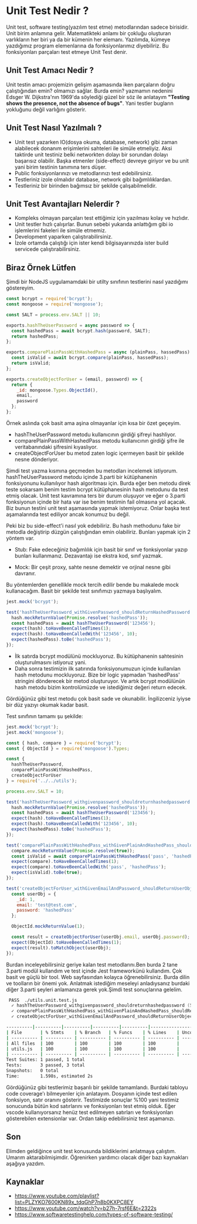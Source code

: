 # Unit Test Nedir ?

Unit test, software testing(yazılım test etme) metodlarından sadece birisidir. Unit birim anlamına gelir. Matematikteki anlamı bir çokluğu oluşturan varlıkların her biri ya da bir kümenin her elemanı. Yazılımda, kümeye yazdığımız program elemenlarına da fonksiyonlarımız diyebiliriz. Bu fonksiyonları parçaları test etmeye Unit Test denir.

## Unit Test Amacı Nedir ? 

Unit testin amacı projemizin gelişim aşamasında iken parçaların doğru çalıştığından emin? olmamızı sağlar. Burda emin? yazmamın nedenini Edsger W. Dijkstra'nın 1969'da söylediği güzel bir söz ile anlatayım **"Testing shows the presence, not the absence of bugs"**. Yani testler bugların yokluğunu değil varlığını gösterir.

## Unit Test Nasıl Yazılmalı ?

  - Unit test yazarken IO(dosya okuma, database, network) gibi zaman alabilecek donanım erişimlerini sahteleri ile simüle etmeliyiz. Aksi taktirde unit testiniz belki networkten dolayı bir sorundan dolayı başarısız olabilir. Başka etmenler (side-effect) devreye giriyor ve bu unit yani birim testinin tanımına ters düşer.
  - Public fonksiyonlarınızı ve metodlarınızı test edebilirsiniz.
  - Testleriniz izole olmalıdır database, network gibi bağımlılıklardan.
  - Testleriniz bir birinden bağımsız bir şekilde çalışabilmelidir.

## Unit Test Avantajları Nelerdir ?

  - Kompleks olmayan parçaları test ettiğimiz için yazılması kolay ve hızlıdır.
  - Unit testler hızlı çalışırlar. Bunun sebebi yukarıda anlattığım gibi io işlemlerini fakeleri ile simüle etmemiz.
  - Development yaparken çalıştırabilirsiniz.
  - İzole ortamda çalıştığı için ister kendi bilgisayarınızda ister build servicede çalıştırabilirsiniz. 

## Biraz Örnek Lütfen

Şimdi bir NodeJS uygulamamdaki bir utilty sınıfının testlerini nasıl yazdığımı göstereyim.


```javascript
const bcrypt = require('bcrypt');
const mongoose = require('mongoose');

const SALT = process.env.SALT || 10;

exports.hashTheUserPassword = async password => {
  const hashedPass = await bcrypt.hash(password, SALT);
  return hashedPass;
};

exports.comparePlainPassWithHashedPass = async (plainPass, hassedPass) => {
  const isValid = await bcrypt.compare(plainPass, hassedPass);
  return isValid;
};

exports.createObjectForUser = (email, password) => {
  return {
    _id: mongoose.Types.ObjectId(),
    email,
    password
  };
};
```

Örnek aslında çok basit ama aşina olmayanlar için kısa bir özet geçeyim. 

 * hashTheUserPassword metodu kullanıcının girdiği şifreyi hashliyor.
 * comparePlainPassWithHashedPass metodu kullanıcının girdiği şifre ile veritabanındaki şifresini kıyaslıyor.
 * createObjectForUser bu metod zaten logic içermeyen basit bir şekilde nesne dönderiyor.


Şimdi test yazma kısmına geçmeden bu metodları incelemek istiyorum. hashTheUserPassword metodu içinde 3.parti bir kütüphanenin fonksiyonunu kullanılıyor hash algoritması için. Burda eğer ben metodu direk teste sokarsam benim testim bcrypt kütüphanesinin hash metodunu da test etmiş olacak. Unit test kavramına ters bir durum oluşuyor ve eğer o 3.parti fonksiyonun içinde bir hata var ise benim testimin fail olmasına yol açacak. Biz bunun testini unit test aşamasında yapmak istemiyoruz. Onlar başka test aşamalarında test ediliyor ancak konumuz bu değil.

Peki biz bu side-effect'i nasıl yok edebiliriz. Bu hash methodunu fake bir metodla değiştirip düzgün çalıştığından emin olabiliriz. Bunları yapmak için 2 yöntem var.

  - Stub: Fake edeceğiniz bağımlılık için basit bir sınıf ve fonksiyonlar yazıp bunları kullanmanız. Dezavantajı ise ekstra kod, sınıf yazmak.
  
  - Mock: Bir çeşit proxy, sahte nesne demektir ve orjinal nesne gibi davranır.

Bu yöntemlerden genellikle mock tercih edilir bende bu makalede mock kullanacağım.
Basit bir şekilde test sınıfımızı yazmaya başlıyalım.

```javascript
jest.mock('bcrypt');

test('hashTheUserPassword_withGivenPassword_shouldReturnHashedPassword', async () => {
  hash.mockReturnValue(Promise.resolve('hashedPass'));
  const hashedPass = await hashTheUserPassword('123456');
  expect(hash).toHaveBeenCalledTimes(1);
  expect(hash).toHaveBeenCalledWith('123456', 10);
  expect(hashedPass).toBe('hashedPass');
});
```

* İlk satırda bcrypt modülünü mockluyoruz. Bu kütüphanenin sahtesinin oluşturulmasını istiyoruz yani.
* Daha sonra testimizin ilk satırında fonksiyonumuzun içinde kullanılan hash metodunu mockluyoruz. Bize bir logic yapmadan 'hashedPass' stringini dönderecek bir metod oluşturuyor. Ve artık bcrypt modülünün hash metodu bizim kontrolümüzde ve istediğimiz değeri return edecek.

Gördüğünüz gibi test metodu çok basit sade ve okunabilir. İngilizceniz iyiyse bir düz yazıyı okumak kadar basit.

Test sınıfının tamamı şu şekilde:

```javascript
jest.mock('bcrypt');
jest.mock('mongoose');

const { hash, compare } = require('bcrypt');
const { ObjectId } = require('mongoose').Types;

const {
  hashTheUserPassword,
  comparePlainPassWithHashedPass,
  createObjectForUser
} = require('../../utils');

process.env.SALT = 10;

test('hashTheUserPassword_withgivenpassword_shouldreturnhashedpassword', async () => {
  hash.mockReturnValue(Promise.resolve('hashedPass'));
  const hashedPass = await hashTheUserPassword('123456');
  expect(hash).toHaveBeenCalledTimes(1);
  expect(hash).toHaveBeenCalledWith('123456', 10);
  expect(hashedPass).toBe('hashedPass');
});

test('comparePlainPassWithHashedPass_withGivenPlainAndHashedPass_shouldReturnTrue', async () => {
  compare.mockReturnValue(Promise.resolve(true));
  const isValid = await comparePlainPassWithHashedPass('pass', 'hashedPass');
  expect(compare).toHaveBeenCalledTimes(1);
  expect(compare).toHaveBeenCalledWith('pass', 'hashedPass');
  expect(isValid).toBe(true);
});

test('createObjectForUser_withGivenEmailAndPassword_shouldReturnUserObject', () => {
  const userObj = {
    _id: 1,
    email: 'test@test.com',
    password: 'hashedPass'
  };

  ObjectId.mockReturnValue(1);

  const result = createObjectForUser(userObj.email, userObj.password);
  expect(ObjectId).toHaveBeenCalledTimes(1);
  expect(result).toMatchObject(userObj);
});

```

Burdan inceleyebilirsiniz geriye kalan test metodlarını.Ben burda 2 tane 3.parti modül kullandım ve test içinde Jest frameworkünü kullandım. Çok basit ve güçlü bir tool. Web sayfasından kolayca öğrenebilirsiniz. Burda dilin ve toolların bir önemi yok. Anlatmak istediğim meseleyi anladıysanız burdaki diğer 3.parti şeyleri anlamanıza gerek yok.Şimdi test sonuçlarına gelelim.

```zsh
 PASS  ./utils.unit.test.js
  ✓ hashTheUserPassword_withgivenpassword_shouldreturnhashedpassword (5ms)
  ✓ comparePlainPassWithHashedPass_withGivenPlainAndHashedPass_shouldReturnTrue (1ms)
  ✓ createObjectForUser_withGivenEmailAndPassword_shouldReturnUserObject (1ms)

----------|----------|----------|----------|----------|-------------------|
| File       | % Stmts    | % Branch   | % Funcs    | % Lines    | Uncovered Line #s   |
| ---------- | ---------- | ---------- | ---------- | ---------- | ------------------- |
| All files  | 100        | 100        | 100        | 100        |                     |
| utils.js   | 100        | 100        | 100        | 100        |                     |
| ---------- | ---------- | ---------- | ---------- | ---------- | ------------------- |
Test Suites: 1 passed, 1 total
Tests:       3 passed, 3 total
Snapshots:   0 total
Time:        1.598s, estimated 2s

```

Gördüğünüz gibi testlerimiz başarılı bir şekilde tamamlandı. Burdaki tabloyu code coverage'ı bilmeyenler için anlatayım. Dosyanın içinde test edilen fonksiyon, satır oranını gösterir. Testimizde sonuçlar %100 yani testimiz sonucunda bütün kod satırlarını ve fonksiyonları test etmiş olduk. Eğer vscode kullanıyorsanız henüz test edilmeyen satırları ve fonksiyonları gösterebilen extensionlar var. Ordan takip edebilirsiniz test aşamanızı.

## Son

Elimden geldiğince unit test konusunda bildiklerimi anlatmaya çalıştım. Umarım aktarabilmişimdir. Öğrenirken yardımcı olacak diğer bazı kaynakları aşağıya yazdım.

## Kaynaklar

  * https://www.youtube.com/playlist?list=PLZYKO7600KN89x_tdqGhP7n8b0KXPC8EY
  * https://www.youtube.com/watch?v=b27h-7rsf6E&t=2322s
  * https://www.softwaretestinghelp.com/types-of-software-testing/